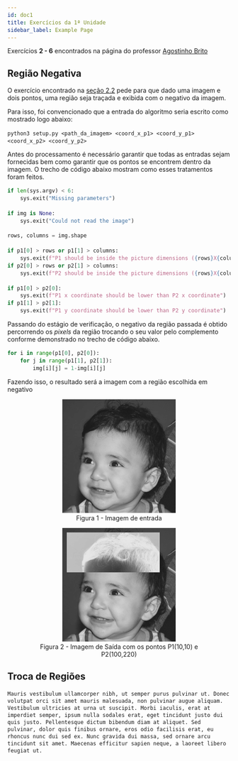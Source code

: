 ```yaml
---
id: doc1
title: Exercícios da 1ª Unidade
sidebar_label: Example Page
---
```


Exercícios **2 - 6** encontrados na página do professor [Agostinho Brito](https://agostinhobritojr.github.io/tutorial/pdi/)

## Região Negativa

O exercício encontrado na [seção 2.2](https://agostinhobritojr.github.io/tutorial/pdi/#_exerc%C3%ADcios) pede para que dado uma imagem e dois pontos, uma região seja traçada e exibida com o negativo da imagem.

Para isso, foi convencionado que a entrada do algoritmo seria escrito como mostrado logo abaixo:

`python3 setup.py <path_da_imagem> <coord_x_p1> <coord_y_p1> <coord_x_p2> <coord_y_p2>`

Antes do processamento é necessário garantir que todas as entradas sejam fornecidas bem como garantir que os pontos se encontrem dentro da imagem. O trecho de código abaixo mostram como esses tratamentos foram feitos.

```python
if len(sys.argv) < 6:
    sys.exit("Missing parameters")

if img is None:
    sys.exit("Could not read the image")

rows, columns = img.shape

if p1[0] > rows or p1[1] > columns:
    sys.exit(f"P1 should be inside the picture dimensions ({rows}X{columns})")
if p2[0] > rows or p2[1] > columns:
    sys.exit(f"P2 should be inside the picture dimensions ({rows}X{columns})")

if p1[0] > p2[0]:
    sys.exit(f"P1 x coordinate should be lower than P2 x coordinate")
if p1[1] > p2[1]:
    sys.exit(f"P1 y coordinate should be lower than P2 y coordinate")
```

Passando do estágio de verificação, o negativo da região passada é obtido percorrendo os _pixels_ da região trocando o seu valor pelo complemento conforme demonstrado no trecho de código abaixo.

```python
for i in range(p1[0], p2[0]):
    for j in range(p1[1], p2[1]):
        img[i][j] = 1-img[i][j]
```

Fazendo isso, o resultado será a imagem com a região escolhida em negativo

<center>
<figure float="middle" class="image">
  <img src="./assets/biel.png" alt="biel.png">
  <figcaption>Figura 1 - Imagem de entrada</figcaption> 
</figure>
<figure class="image">
  <img src="./assets/regions_out.png" alt="regions_out.png">
  <figcaption>Figura 2 - Imagem de Saída com os pontos P1(10,10) e P2(100,220)</figcaption>  
</figure>
</center>

## Troca de Regiões

```
Mauris vestibulum ullamcorper nibh, ut semper purus pulvinar ut. Donec volutpat orci sit amet mauris malesuada, non pulvinar augue aliquam. Vestibulum ultricies at urna ut suscipit. Morbi iaculis, erat at imperdiet semper, ipsum nulla sodales erat, eget tincidunt justo dui quis justo. Pellentesque dictum bibendum diam at aliquet. Sed pulvinar, dolor quis finibus ornare, eros odio facilisis erat, eu rhoncus nunc dui sed ex. Nunc gravida dui massa, sed ornare arcu tincidunt sit amet. Maecenas efficitur sapien neque, a laoreet libero feugiat ut.
```

